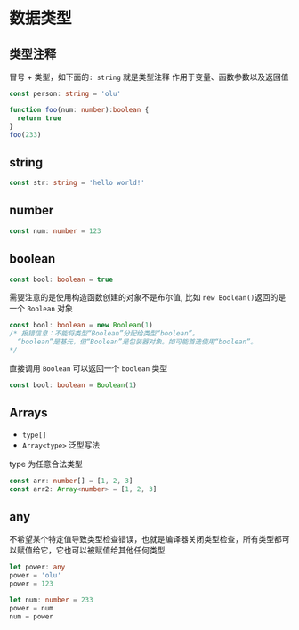 # 数据类型

## 类型注释

冒号 + 类型，如下面的`: string` 就是类型注释
作用于变量、函数参数以及返回值

```ts
const person: string = 'olu'

function foo(num: number):boolean {
  return true
}
foo(233)
```

## string

```ts
const str: string = 'hello world!'
```

## number

```ts
const num: number = 123
```

## boolean

```ts
const bool: boolean = true
```

需要注意的是使用构造函数创建的对象不是布尔值, 比如 `new Boolean()`返回的是一个 `Boolean` 对象

```ts
const bool: boolean = new Boolean(1)
/* 报错信息：不能将类型“Boolean”分配给类型“boolean”。
  “boolean”是基元，但“Boolean”是包装器对象。如可能首选使用“boolean”。
*/
```

直接调用 `Boolean` 可以返回一个 `boolean` 类型

```ts
const bool: boolean = Boolean(1)
```

## Arrays

- `type[]`
- `Array<type>` 泛型写法

type 为任意合法类型

```ts
const arr: number[] = [1, 2, 3]
const arr2: Array<number> = [1, 2, 3]
```

## any

不希望某个特定值导致类型检查错误，也就是编译器关闭类型检查，所有类型都可以赋值给它，它也可以被赋值给其他任何类型

```ts
let power: any
power = 'olu'
power = 123

let num: number = 233
power = num
num = power
```
